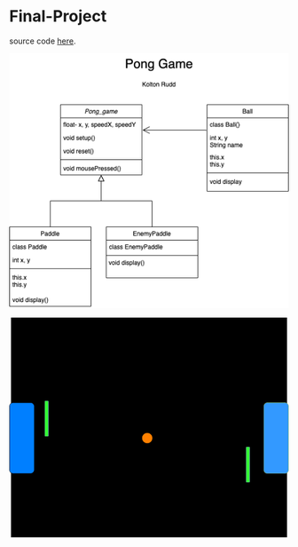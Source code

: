 # Final-Project

source code [here](https://github.com/Kolton11/Final-Project/tree/main/src/Pong_game).

![Pong_game](https://github.com/Kolton11/Final-Project/blob/gh-pages/Untitled%20Diagram.png)

![Pong_game](https://github.com/Kolton11/Final-Project/blob/gh-pages/Untitled%20Diagram%20(1).png)
